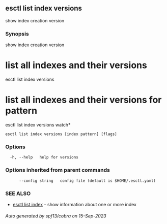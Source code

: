 ## esctl list index versions

show index creation version

### Synopsis

show index creation version
# list all indexes and their versions
esctl list index versions

# list all indexes and their versions for pattern
esctl list index versions watch*


```
esctl list index versions [index pattern] [flags]
```

### Options

```
  -h, --help   help for versions
```

### Options inherited from parent commands

```
      --config string   config file (default is $HOME/.esctl.yaml)
```

### SEE ALSO

* [esctl list index](esctl_list_index.md)	 - show information about one or more index

###### Auto generated by spf13/cobra on 15-Sep-2023
